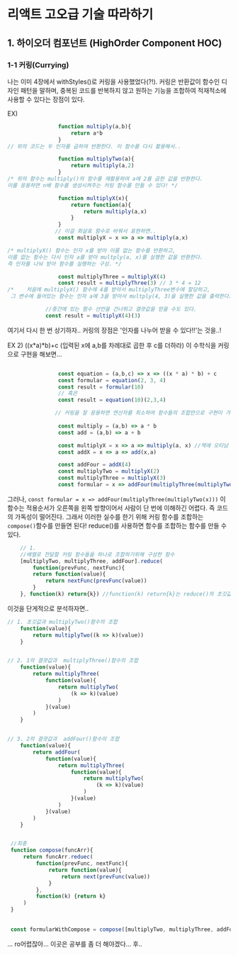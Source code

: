 # 리액트 고오급 기술 따라하기
## 1. 하이오더 컴포넌트 (HighOrder Component HOC)
###  1-1 커링(Currying)

나는 이미 4장에서 withStyles()로 커링을 사용했었다(?!).
커링은 반환값이 함수인 디자인 패턴을 말하며, 중복된 코드를 반복하지 않고 원하는 기능을 조합하여 적재적소에 사용할 수 있다는 장점이 있다.

EX)
```js
                function multiply(a,b){
                    return a*b
                }
// 위의 코드는 두 인자를 곱하여 반환한다. 이 함수를 다시 활용해서..

                function multiplyTwo(a){
                    return multiply(a,2)
                }
/* 위의 함수는 multiply()의 함수를 재활용하여 a에 2를 곱한 값을 반환한다.
이를 응용하면 n배 함수를 생성시켜주는 커링 함수를 만들 수 있다! */

                function multiplyX(x){
                    return function(a){
                        return multiply(a,x)
                    }
                }
               // 이걸 화살표 함수로 바꿔서 표현하면..
                const multiplyX = x => a => multiply(a,x)

/* multiplyX() 함수는 인자 x를 받아 이름 없는 함수를 반환하고, 
이름 없는 함수는 다시 인자 a를 받아 multply(a, x)를 실행한 값을 반환한다.
즉 인자를 나눠 받아 함수를 실행하는 구성. */

                const multiplyThree = multiplyX(4)
                const result = multiplyThree(3) // 3 * 4 = 12
/*    처음에 multiplyX() 함수에 4를 받아서 multiplyThree변수에 할당하고,
 그 변수에 들어있는 함수는 인자 a에 3을 받아서 multply(4, 3)을 실행한 값을 출력한다. */

            //중간에 있는 함수 선언을 건너뛰고 결괏값을 얻을 수도 있다.
            const result = multiplyX(4)(3)
```               
여기서 다시 한 번 상기하자..
커링의 장점은 '인자를 나누어 받을 수 있다!!'는 것을..!

EX 2)
((x*a)*b)+c 
(입력된 x에 a,b를 차례대로 곱한 후 c를 더하라)
이 수학식을 커링으로 구현을 해보면...
``` js

                const equation = (a,b,c) => x => ((x * a) * b) + c
                const formular = equation(2, 3, 4)
                const result = formular(10) 
                // 혹은
                const result = equation(10)(2,3,4)

               // 커링을 잘 응용하면 연산자를 최소하여 함수들의 조합만으로 구현이 가능하다.
                
                const multiply = (a,b) => a * b
                const add = (a,b) => a + b

                const multiplyX = x => a => multiply(a, x) //책에 오타남
                const addX = x => a => add(x,a)

                const addFour = addX(4)
                const multiplyTwo = multiplyX(2)
                const multiplyThree = multiplyX(3)
                const formular = x => addFour(multiplyThree(multiplyTwo(x)))     
```                
그러나, `const formular = x => addFour(multiplyThree(multiplyTwo(x)))` 이 함수는 적용순서가 오른쪽을 왼쪽 방향이어서 사람이 단 번에 이해하긴 어렵다.
즉 코드의 가독성이 떨어진다.
그래서 이러한 실수를 한기 위해 커링 함수를 조합하는 `compose()`함수를 만들면 된다!
reduce()를 사용하면 함수를 조합하는 함수를 만들 수 있다.

``` js
    // 1.
    //배열로 전달할 커링 함수들을 하나로 조합하기위해 구성한 함수
    [multiplyTwo, multiplyThree, addFour].reduce(
        function(prevFunc, nextFunc){
        return function(value){
            return nextFunc(prevFunc(value))
        }     
    }, function(k) return{k}) //function(k) return{k}는 reduce()의 초깃값이다.
```
이것을 단게적으로 분석하자면..
```js
// 1. 초깃값과 multiplyTwo()함수의 조합
    function(value){
        return multiplyTwo((k => k)(value))
    }


// 2. 1의 결괏값과  multiplyThree()함수의 조합
    function(value){
        return multiplyThree(
            function(value){
                return multiplyTwo(
                    (k => k)(value)
                )   
            }(value)
        )
    }


// 3. 2의 결괏값과  addFour()함수의 조합
    function(value){
        return addFour(
            function(value){
                return multiplyThree(
                    function(value){
                        return multiplyTwo(
                            (k => k)(value)
                        )
                    }(value)
                )
            }(value)
        )
    }


 //최종
 function compose(funcArr){
     return funcArr.reduec(
         function(prevFunc, nextFunc){
             return function(value){
                 return next(prevFunc(value))
             }
         },
         function(k) {return k}
     )
 }
 
 
 const formularWithCompose = compose([multiplyTwo, multiplyThree, addFour])

```
... ro어렵잖아...
이곳은 공부를 좀 더 해야겠다...
후..








                
